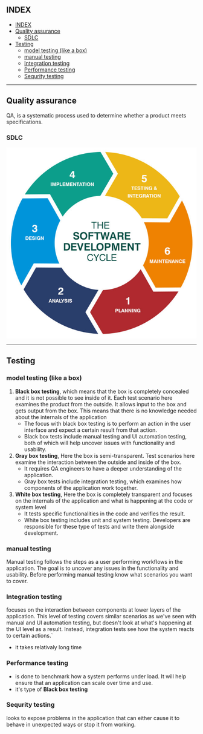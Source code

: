 ## INDEX

- [INDEX](#index)
- [Quality assurance](#quality-assurance)
  - [SDLC](#sdlc)
- [Testing](#testing)
  - [model testing (like a box)](#model-testing-like-a-box)
  - [manual testing](#manual-testing)
  - [Integration testing](#integration-testing)
  - [Performance testing](#performance-testing)
  - [Sequrity testing](#sequrity-testing)

---

## Quality assurance

QA, is a systematic process used to determine whether a product meets specifications.

### SDLC

![sdlc](./img/SDLC.png)

---

## Testing

### model testing (like a box)

1. **Black box testing**, which means that the box is completely concealed and it is not possible to see inside of it. Each test scenario here examines the product from the outside. It allows input to the box and gets output from the box. This means that there is no knowledge needed about the internals of the application
   - The focus with black box testing is to perform an action in the user interface and expect a certain result from that action.
   - Black box tests include manual testing and UI automation testing, both of which will help uncover issues with functionality and usability.
2. **Gray box testing**, Here the box is semi-transparent. Test scenarios here examine the interaction between the outside and inside of the box.
   - It requires QA engineers to have a deeper understanding of the application.
   - Gray box tests include integration testing, which examines how components of the application work together.
3. **White box testing**, Here the box is completely transparent and focuses on the internals of the application and what is happening at the code or system level
   - It tests specific functionalities in the code and verifies the result.
   - White box testing includes unit and system testing. Developers are responsible for these type of tests and write them alongside development.

### manual testing

Manual testing follows the steps as a user performing workflows in the application. The goal is to uncover any issues in the functionality and usability. Before performing manual testing know what scenarios you want to cover.

### Integration testing

focuses on the interaction between components at lower layers of the application. This level of testing covers similar scenarios as we've seen with manual and UI automation testing, but doesn't look at what's happening at the UI level as a result. Instead, integration tests see how the system reacts to certain actions.`

- it takes relativaly long time

### Performance testing

- is done to benchmark how a system performs under load. It will help ensure that an application can scale over time and use.
- it's type of **Black box testing**

### Sequrity testing

looks to expose problems in the application that can either cause it to behave in unexpected ways or stop it from working.
